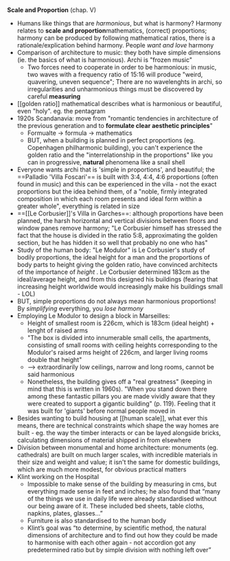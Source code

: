**Scale and Proportion** (chap. V)
- Humans like things that are *harmonious*, but what is harmony? Harmony relates to **scale and proportion**mathematics, (correct) proportions; harmony can be produced by following mathematical ratios, there is a rationale/explication behind harmony. People *want and love* harmony
- Comparison of architecture to music: they both have simple dimensions (ie. the basics of what is harmonious). Archi is "frozen music"
	- Two forces need to cooperate in order to be harmonious: in music, two waves with a frequency ratio of 15:16 will produce "weird, quavering, uneven sequence"; There are no wavelenghts in archi, so irregularities and unharmonious things must be discovered by careful **measuring**
- [[golden ratio]] mathematical describes what is harmonious or beautiful, even "holy". eg. the pentagram
- 1920s Scandanavia: move from "romantic tendencies in architecture of the previous generation and to **formulate clear aesthetic principles**"
	- Formualte -> formula -> mathematics
	- BUT, when a building is planned in perfect proportions (eg. Copenhagen philharmonic building), you can't experience the golden ratio and the "interrelationship in the proportions" like you can in progressive, **natural** phenomena like a snail shell
- Everyone wants archi that is 'simple in proportions', and beautiful; the ==Palladio 'Villa Foscari'== is built with 3:4, 4:4, 4:6 proportions (often found in music) and this can be experienced in the villa - not the exact proportions but the idea behind them, of a "noble, firmly integrated composition in which each room presents and ideal form within a greater whole", everything is related in size
- ==[[Le Corbusier]]'s Villa in Garches==: although proportions have been planned, the harsh horizontal and vertical divisions between floors and window panes remove harmony; "Le Corbusier himself has stressed the fact that the house is divided in the ratio 5:8, approximating the golden section, but he has hidden it so well that probably no one who has"
- Study of the human body: "Le Modulor" is Le Corbusier's study of bodily proportions, the ideal height for a man and the proportions of body parts to height giving the golden ratio, have convinced architects of the importance of *height* . Le Corbusier determined 183cm as the ideal/average height, and from this designed his buildings (fearing that increasing height worldwide would increasingly make his buildings small - LOL)
- BUT, simple proportions do not always mean harmonious proportions! By *simplifying* everything, you *lose harmony*
- Employing Le Modulor to design a block in Marseilles:
	- Height of smallest room is 226cm, which is 183cm (ideal height) + lenght of raised arms
	- "The box is divided into innumerable small cells, the apartments, consisting of small rooms with ceiling heights corresponding to the Modulor's raised arms height of 226cm, and larger living rooms double that height"
	- --> extraordinarily low ceilings, narrow and long rooms, cannot be said harmonious
	- Nonetheless, the building gives off a "real greatness" (keeping in mind that this is written in 1960s). "When you stand down there among these fantastic pillars you are made vividly aware that they were created to support a gigantic building" (p. 119). Feeling that it was built for 'giants' before normal people moved in
- Besides wanting to build housing at [[human scale]], what ever this means, there are technical constraints which shape the way homes are built - eg. the way the timber interacts or can be layed alongside bricks, calculating dimensions of material shipped in from elsewhere
- Division between monumental and home architecture: monuments (eg. cathedrals) are built on much larger scales, with incredible materials in their size and weight and value; it isn't the same for domestic buildings, which are much more modest, for obvious practical matters
- Klint working on the Hospital
	- Impossible to make sense of the building by measuring in cms, but everything made sense in feet and inches; he also found that “many of the things we use in daily life were already standardised without our being aware of it. These included bed sheets, table cloths, napkins, plates, glasses…”
	- Furniture is also standardised to the human body
	- Klint’s goal was “to determine, by scientific method, the natural dimensions of architecture and to find out how they could be made to harmonise with each other again - not accordion got any predetermined ratio but by simple division with nothing left over”

